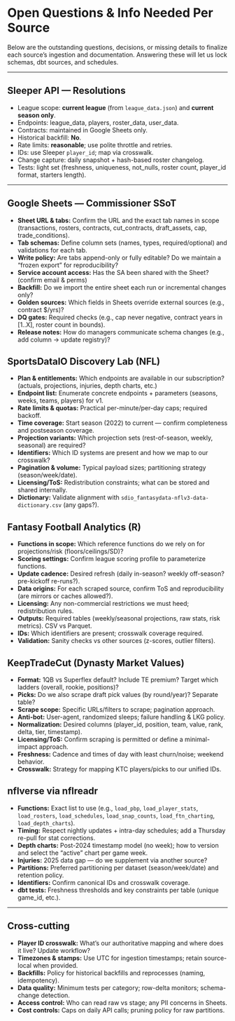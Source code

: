 # Open Questions & Info Needed Per Source

Below are the outstanding questions, decisions, or missing details to finalize each source’s ingestion and documentation. Answering these will let us lock schemas, dbt sources, and schedules.

______________________________________________________________________

## Sleeper API — Resolutions

- League scope: **current league** (from `league_data.json`) and **current season only**.
- Endpoints: league_data, players, roster_data, user_data.
- Contracts: maintained in Google Sheets only.
- Historical backfill: **No**.
- Rate limits: **reasonable**; use polite throttle and retries.
- IDs: use Sleeper `player_id`; map via crosswalk.
- Change capture: daily snapshot + hash-based roster changelog.
- Tests: light set (freshness, uniqueness, not_nulls, roster count, player_id format, starters length).

______________________________________________________________________

## Google Sheets — Commissioner SSoT

- **Sheet URL & tabs:** Confirm the URL and the exact tab names in scope (transactions, rosters, contracts, cut_contracts, draft_assets, cap, trade_conditions).
- **Tab schemas:** Define column sets (names, types, required/optional) and validations for each tab.
- **Write policy:** Are tabs append-only or fully editable? Do we maintain a “frozen export” for reproducibility?
- **Service account access:** Has the SA been shared with the Sheet? (confirm email & perms)
- **Backfill:** Do we import the entire sheet each run or incremental changes only?
- **Golden sources:** Which fields in Sheets override external sources (e.g., contract $/yrs)?
- **DQ gates:** Required checks (e.g., cap never negative, contract years in \[1..X\], roster count in bounds).
- **Release notes:** How do managers communicate schema changes (e.g., add column → update registry)?

## SportsDataIO Discovery Lab (NFL)

- **Plan & entitlements:** Which endpoints are available in our subscription? (actuals, projections, injuries, depth charts, etc.)
- **Endpoint list:** Enumerate concrete endpoints + parameters (seasons, weeks, teams, players) for v1.
- **Rate limits & quotas:** Practical per-minute/per-day caps; required backoff.
- **Time coverage:** Start season (2022) to current — confirm completeness and postseason coverage.
- **Projection variants:** Which projection sets (rest-of-season, weekly, seasonal) are required?
- **Identifiers:** Which ID systems are present and how we map to our crosswalk?
- **Pagination & volume:** Typical payload sizes; partitioning strategy (season/week/date).
- **Licensing/ToS:** Redistribution constraints; what can be stored and shared internally.
- **Dictionary:** Validate alignment with `sdio_fantasydata-nflv3-data-dictionary.csv` (any gaps?).

## Fantasy Football Analytics (R)

- **Functions in scope:** Which reference functions do we rely on for projections/risk (floors/ceilings/SD)?
- **Scoring settings:** Confirm league scoring profile to parameterize functions.
- **Update cadence:** Desired refresh (daily in-season? weekly off-season? pre-kickoff re-runs?).
- **Data origins:** For each scraped source, confirm ToS and reproducibility (are mirrors or caches allowed?).
- **Licensing:** Any non-commercial restrictions we must heed; redistribution rules.
- **Outputs:** Required tables (weekly/seasonal projections, raw stats, risk metrics). CSV vs Parquet.
- **IDs:** Which identifiers are present; crosswalk coverage required.
- **Validation:** Sanity checks vs other sources (z-scores, outlier filters).

## KeepTradeCut (Dynasty Market Values)

- **Format:** 1QB vs Superflex default? Include TE premium? Target which ladders (overall, rookie, positions)?
- **Picks:** Do we also scrape draft pick values (by round/year)? Separate table?
- **Scrape scope:** Specific URLs/filters to scrape; pagination approach.
- **Anti-bot:** User-agent, randomized sleeps; failure handling & LKG policy.
- **Normalization:** Desired columns (player_id, position, team, value, rank, delta, tier, timestamp).
- **Licensing/ToS:** Confirm scraping is permitted or define a minimal-impact approach.
- **Freshness:** Cadence and times of day with least churn/noise; weekend behavior.
- **Crosswalk:** Strategy for mapping KTC players/picks to our unified IDs.

## nflverse via nflreadr

- **Functions:** Exact list to use (e.g., `load_pbp`, `load_player_stats`, `load_rosters`, `load_schedules`, `load_snap_counts`, `load_ftn_charting`, `load_depth_charts`).
- **Timing:** Respect nightly updates + intra-day schedules; add a Thursday re-pull for stat corrections.
- **Depth charts:** Post-2024 timestamp model (no week); how to version and select the “active” chart per game week.
- **Injuries:** 2025 data gap — do we supplement via another source?
- **Partitions:** Preferred partitioning per dataset (season/week/date) and retention policy.
- **Identifiers:** Confirm canonical IDs and crosswalk coverage.
- **dbt tests:** Freshness thresholds and key constraints per table (unique game_id, etc.).

______________________________________________________________________

## Cross-cutting

- **Player ID crosswalk:** What’s our authoritative mapping and where does it live? Update workflow?
- **Timezones & stamps:** Use UTC for ingestion timestamps; retain source-local when provided.
- **Backfills:** Policy for historical backfills and reprocesses (naming, idempotency).
- **Data quality:** Minimum tests per category; row-delta monitors; schema-change detection.
- **Access control:** Who can read raw vs stage; any PII concerns in Sheets.
- **Cost controls:** Caps on daily API calls; pruning policy for raw partitions.
